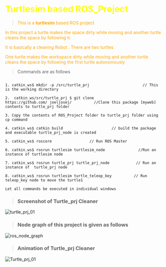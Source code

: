 # <span style="color:yellow;">Turtlesim based ROS_Project</span>
><span style="color:orange;">This is a **turtlesim** based ROS project</span>

<span style="color:orange;">In this project a turtle makes the space dirty while moving and another turtle cleans the space by following it.</span>

<span style="color:orange;">It is basically a cleaning Robot . There are two turtles</span> 

<span style="color:orange;">One turtle makes the workspace dirty while moving and another turtle cleans the space by following the first turtle autonomously</span>

[myweb]: http://github.com/joeljosej/

>Commands are as follows
```

1. catkin_ws$ mkdir -p /src/turtle_prj                        // This is the working directory

2.  catkin_ws/src/turtle_prj $ git clone 
https://github.com/ joeljosej/          //Clone this package [myweb] contents to turtle_prj folder 

3. Copy the contents of ROS_Project folder to turtle_prj folder using cp command

4. catkin_ws$ catkin build                      // build the package and executable turtle_prj_node is created

5. catkin_ws$ roscore                 // Run ROS Master

6. catkin_ws$ rosrun turtlesim turtlesim_node               //Run an instance of turtlesim node

7. catkin_ws$ rosrun turtle_prj turtle_prj_node            // Run an instance of  turtle_prj node

8. catkin_ws$ rosrun turtlesim turtle_teleop_key          // Run teleop_key node to move the turtle1 

Let all commands be executed in individual windows
```

> ### Screenshot of Turtle_prj Cleaner

![turtle_prj_01](https://user-images.githubusercontent.com/81626993/121247342-c4250000-c8bf-11eb-9a34-afd12741d536.png)

> ### Node graph of this project is given as follows

![ros_node_graph](https://user-images.githubusercontent.com/81626993/121247770-40b7de80-c8c0-11eb-8ed7-d08e979d1563.png)

> ### Animation of Turtle_prj Cleaner

![Turtle_prj_01](https://user-images.githubusercontent.com/81626993/121795327-4c433680-cc2d-11eb-9912-be4af098e5c5.gif)
